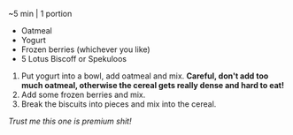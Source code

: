  ~5 min | 1 portion

- Oatmeal
- Yogurt
- Frozen berries (whichever you like)
- 5 Lotus Biscoff or Spekuloos

1. Put yogurt into a bowl, add oatmeal and mix. **Careful, don't add too much oatmeal, otherwise the cereal gets really dense and hard to eat!**
2. Add some frozen berries and mix.
3. Break the biscuits into pieces and mix into the cereal.

*Trust me this one is premium shit!*